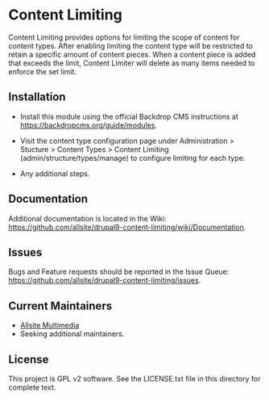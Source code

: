 Content Limiting
======================
Content Limiting provides options for limiting the scope of content for content types. 
After enabling limiting the content type will be restricted to retain a specific amount 
of content pieces. When a content piece is added that exceeds the limit, Content Limiter 
will delete as many items needed to enforce the set limit.

Installation
------------

- Install this module using the official Backdrop CMS instructions at
  https://backdropcms.org/guide/modules.
  
- Visit the content type configuration page under Administration > Stucture > Content Types >
  Content Limiting (admin/structure/types/manage) to configure limiting for each type.

- Any additional steps.

Documentation
-------------

Additional documentation is located in the Wiki:
https://github.com/allsite/drupal9-content-limiting/wiki/Documentation.

Issues
------

Bugs and Feature requests should be reported in the Issue Queue:
https://github.com/allsite/drupal9-content-limiting/issues.

Current Maintainers
-------------------

- [Allsite Multimedia](https://github.com/allsite)
- Seeking additional maintainers.

License
-------

This project is GPL v2 software. 
See the LICENSE.txt file in this directory for complete text.
